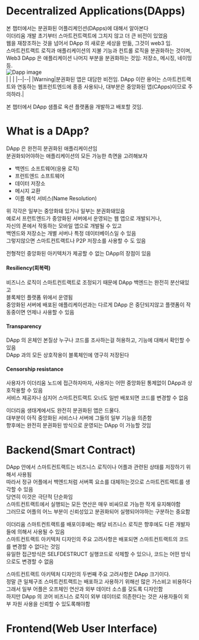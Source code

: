 # Decentralized Applications(DApps)
본 챕터에서는 분권화된 어플리케인션(DApps)에 대해서 알아본다  
이더리움 개발 초기부터 스마트컨트랙트에 그치지 않고 더 큰 비전이 있었음  
웹을 재창조하는 것을 넘어서 DApp 의 새로운 세상을 만듦, 그것이 web3 임.  
스마트컨트랙트 로직과 애플리케이션의 지불 기능과 컨트롤 로직을 분권화하는 것이며,  
Web3 DApp 은 애플리케이션 나머지 부분을 분권화하는 것임: 저장소, 메시징, 네이밍 등.  
![Dapp image](https://github.com/ethereumbook/ethereumbook/blob/develop/images/web3suite.png)  
|  |  |
|--|--|
|Warning|분권화된 앱은 대담한 비전임. DApp 이란 용어는 스마트컨트랙트와 연동하는 웹프런트엔드에 종종 사용되나, 대부분은 중앙화된 앱(CApps)이므로 주의하라.|  

본 챕터에서 DApp 샘플로 옥션 플랫폼을 개발하고 배포할 것임.

# What is a DApp?
DApp 은 완전히 분권화된 애플리케이션임  
분권화되어야하는 애플리케이션의 모든 가능한 측면을 고려해보자  
+ 백엔드 소프트웨어(응용 로직)  
+ 프런트엔드 소프트웨어  
+ 데이터 저장소  
+ 메시지 교환  
+ 이름 해석 서비스(Name Resolution)  

위 각각은 일부는 중앙화돼 있거나 일부는 분권화돼있음  
예로서 프런트엔드가 중앙화된 서버에서 운영되는 웹 앱으로 개발되거나,  
자신의 폰에서 작동하는 모바일 앱으로 개발될 수 있고  
백엔드와 저장소는 개별 서버나 특정 데이터베이스일 수 있음  
그렇지않으면 스마트컨트랙트나 P2P 저장소를 사용할 수 도 있음  

전형적인 중앙화된 아키텍처가 제공할 수 없는 DApp의 장점이 있음  

#### Resiliency(회복력)  
비즈니스 로직이 스마트컨트랙트로 조정되기 때문에 DApp 백엔드는 완전히 분산돼있고  
블록체인 플랫폼 위에서 운영됨  
중앙화된 서버에 배포된 애플리케이션과는 다르게 DApp 은 중단되지않고 플랫폼이 작동중이면 언제나 사용할 수 있음  

#### Transparency
DApp 의 온체인 본질상 누구나 코드를 조사하는걸 허용하고, 기능에 대해서 확인할 수 있음  
DApp 과의 모든 상호작용이 블록체인에 영구히 저장된다  

#### Censorship resistance
사용자가 이더리움 노드에 접근하자마자, 사용자는 어떤 중앙화된 통제없이 DApp과 상호작용할 수 있음  
서비스 제공자나 심지어 스마트컨트랙트 오너도 일반 배포되면 코드를 변경할 수 없음  

이더리움 생태계에서도 완전히 분권화된 앱은 드물다.  
대부분이 아직 중앙화된 서비스나 서버에 그들의 일부 기능을 의존함  
향후에는 완전히 분권화된 방식으로 운영되는 DApp 이 가능할 것임  

# Backend(Smart Contract)
DApp 안에서 스마트컨트랙트는 비즈니스 로직이나 어플과 관련된 상태를 저장하기 위해서 사용됨  
따라서 정규 어플에서 백엔드처럼 서버쪽 요소를 대체하는것으로 스마트컨트랙트를 생각할 수 있음  
당연히 이것은 극단적 단순화임  
스마트컨트랙트에서 실행되는 모든 연산은 매우 비싸므로 가능한 작게 유지해야함  
그러므로 어플의 어느 부분이 신뢰성있고 분권화되어 실행되어야하는 구분하는 중요함  

이더리움 스마트컨트랙트를 배포이후에는 해당 비즈니스 로직은 향후에도 다른 개발자들에 의해서 사용될 수 있음  
스마트컨트랙트 아키텍처 디자인의 주요 고려사항은 배포되면 스마트컨트랙트의 코드를 변경할 수 없다는 것임  
유일한 접근방식은 SELFDESTRUCT 실행코드로 삭제할 수 있으나, 코드는 어떤 방식으로도 변경할 수 없음  

스마트컨트랙트 아키텍처 디자인의 두번째 주요 고려사항은 DApp 크기이다.  
정말 큰 일체구조 스마트컨트랙트는 배포하고 사용하기 위해선 많은 가스비고 비용하다  
그래서 일부 어플은 오프체인 연산과 외부 데이터 소스를 갖도록 디자인함  
하지만 DApp 의 코어 비즈니스 로직이 외부 데이터로 의존한다는 것은 사용자들이 외부 자원 사용을 신뢰할 수 있도록해야함  

# Frontend(Web User Interface)

